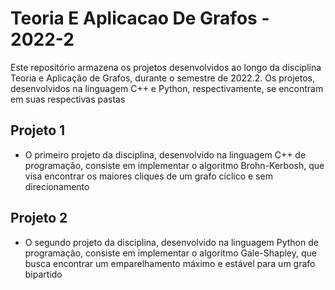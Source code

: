 # Teoria E Aplicacao De Grafos - 2022-2

Este repositório armazena os projetos desenvolvidos ao longo da disciplina Teoria e Aplicação de Grafos, durante o semestre de 2022.2. Os projetos, desenvolvidos na linguagem C++ e Python, respectivamente, se encontram em suas respectivas pastas

## Projeto 1

* O primeiro projeto da disciplina, desenvolvido na linguagem C++ de programação, consiste em implementar o algoritmo Brohn-Kerbosh, que visa encontrar os maiores cliques de um grafo cíclico e sem direcionamento

## Projeto 2

* O segundo projeto da disciplina, desenvolvido na linguagem Python de programação, consiste em implementar o algoritmo Gale-Shapley, que busca encontrar um emparelhamento máximo e estável para um grafo bipartido
